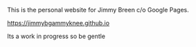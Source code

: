 This is the personal website for Jimmy Breen c/o Google Pages. 

https://jimmybgammyknee.github.io

Its a work in progress so be gentle
